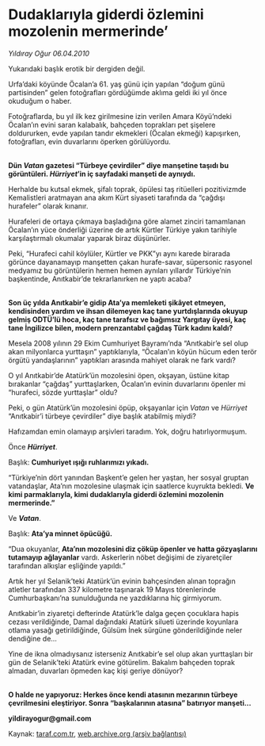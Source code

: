 # Dudaklarıyla giderdi özlemini mozolenin mermerinde’

*Yıldıray Oğur 06.04.2010*

<div class="yazi"><p>Yukarıdaki başlık erotik bir dergiden değil. </p>
<p>Urfa’daki köyünde Öcalan’a 61. yaş günü için yapılan “doğum günü partisinden” gelen fotoğrafları gördüğümde aklıma geldi iki yıl önce okuduğum o haber. </p>
<p>Fotoğraflarda, bu yıl ilk kez girilmesine izin verilen Amara Köyü’ndeki Öcalan’ın evini saran kalabalık, bahçeden toprakları pet şişelere doldururken, evde yapılan tandır ekmekleri (Öcalan ekmeği) kapışırken, fotoğrafları, evin duvarlarını öperken görülüyordu. </p>
<p><b><br/>Dün <i>Vatan</i> gazetesi “Türbeye çevirdiler” diye manşetine taşıdı bu görüntüleri. <i>Hürriyet</i>’in iç sayfadaki manşeti de aynıydı.</b></p>
<p>Herhalde bu kutsal ekmek, şifalı toprak, öpülesi taş ritüelleri pozitivizmde Kemalistleri aratmayan ana akım Kürt siyaseti tarafında da “çağdışı hurafeler” olarak kınanır. </p>
<p>Hurafeleri de ortaya çıkmaya başladığına göre alamet zinciri tamamlanan Öcalan’ın yüce önderliği üzerine de artık Kürtler Türkiye yakın tarihiyle karşılaştırmalı okumalar yaparak biraz düşünürler.</p>
<p>Peki, “Hurafeci cahil köylüler, Kürtler ve PKK”yı aynı karede birarada görünce dayanamayıp manşetten çakan hurafe-savar, süpersonic rasyonel medyamız bu görüntülerin hemen hemen aynıları yıllardır Türkiye’nin başkentinde, Anıtkabir’de tekrarlanırken ne yaptı acaba?</p>
<p><b><br/>Son üç yılda Anıtkabir’e gidip Ata’ya memleketi şikâyet etmeyen, kendisinden yardım ve ihsan dilemeyen kaç tane yurtdışlarında okuyup gelmiş ODTÜ’lü hoca, kaç tane tarafsız ve bağımsız Yargıtay üyesi, kaç tane İngilizce bilen, modern prenzantabıl çağdaş Türk kadını kaldı?</b></p>
<p>Mesela 2008 yılının 29 Ekim Cumhuriyet Bayramı’nda “Anıtkabir’e sel olup akan milyonlarca yurttaşın” yaptıklarıyla, “Öcalan’ın köyün hücum eden terör örgütü yandaşlarının” yaptıkları arasında mahiyet olarak ne fark vardı? </p>
<p>O yıl Anıtkabir’de Atatürk’ün mozolesini öpen, okşayan, üstüne kitap bırakanlar “çağdaş” yurttaşlarken, Öcalan’ın evinin duvarlarını öpenler mi “hurafeci, sözde yurttaşlar” oldu?</p>
<p>Peki, o gün Atatürk’ün mozolesini öpüp, okşayanlar için <i>Vatan</i> ve <i>Hürriyet</i> “Anıtkabir’i türbeye çevirdiler” diye başlık atabilmiş miydi?</p>
<p>Hafızamdan emin olamayıp arşivleri taradım. Yok, doğru hatırlıyormuşum. </p>
<p>Önce <b><i>Hürriyet</i></b>.</p>
<p>Başlık: <b>Cumhuriyet ışığı ruhlarımızı yıkadı.</b> </p>
<p>“Türkiye’nin dört yanından Başkent’e gelen her yaştan, her sosyal gruptan vatandaşlar, Ata’nın mozolesine ulaşmak için saatlerce kuyrukta bekledi. <b>Ve kimi parmaklarıyla, kimi dudaklarıyla giderdi özlemini mozolenin mermerinde.”</b></p>
<p>Ve <b><i>Vatan</i></b>. </p>
<p>Başlık: <b>Ata’ya minnet öpücüğü.</b> </p>
<p>“Dua okuyanlar, <b>Ata’nın mozolesini diz çöküp öpenler ve hatta gözyaşlarını tutamayıp ağlayanlar</b> vardı. Askerlerin nöbet değişimi de ziyaretçiler tarafından alkışlar eşliğinde yapıldı.”</p>
<p>Artık her yıl Selanik’teki Atatürk’ün evinin bahçesinden alınan toprağın atletler tarafından 337 kilometre taşınarak 19 Mayıs törenlerinde Cumhurbaşkanı’na sunulduğunda ne yazdıklarına hiç girmiyorum. </p>
<p>Anıtkabir’in ziyaretçi defterinde Atatürk’le dalga geçen çocuklara hapis cezası verildiğinde, Damal dağındaki Atatürk silueti üzerinde koyunlara otlama yasağı getirildiğinde, Gülsüm İnek sürgüne gönderildiğinde neler dendiğine de... </p>
<p>Yine de ikna olmadıysanız isterseniz Anıtkabir’e sel olup akan yurttaşları bir gün de Selanik’teki Atatürk evine götürelim. Bakalım bahçeden toprak almadan, duvarları öpmeden kaç kişi geriye dönüyor?</p>
<p><b><br/>O halde ne yapıyoruz: Herkes önce kendi atasının mezarının türbeye çevrilmesini eleştiriyor. Sonra “başkalarının atasına” batırıyor manşeti...</b></p>
<p><b>yildirayogur@gmail.com</b></p></div>

Kaynak: [taraf.com.tr](http://www.taraf.com.tr:80/makale/10781.htm), [web.archive.org (arşiv bağlantısı)](http://web.archive.org/web/20100409131540/http://www.taraf.com.tr:80/makale/10781.htm)
